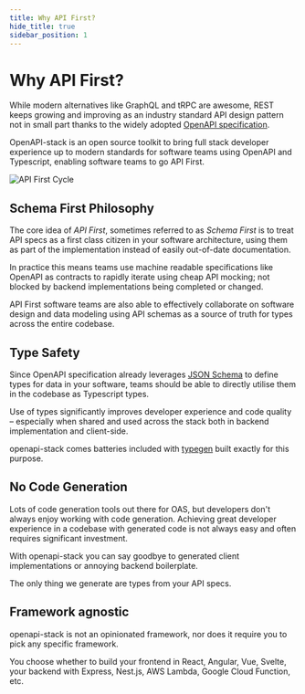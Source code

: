 ```yaml
---
title: Why API First?
hide_title: true
sidebar_position: 1
---
```


# Why API First?

While modern alternatives like GraphQL and tRPC are awesome, REST keeps growing and improving as an industry standard API design pattern not in small part thanks to the widely adopted [OpenAPI specification](https://www.openapis.org/).

OpenAPI-stack is an open source toolkit to bring full stack developer experience up to modern standards for software teams using OpenAPI and Typescript, enabling software teams to go API First.

<div className="text-center">
<img alt="API First Cycle" src="/img/openapi-stack.drawio.png" />
</div>

## Schema First Philosophy

The core idea of _API First_, sometimes referred to as _Schema First_ is to treat API specs as a first class citizen in your software architecture, using them as part of the implementation instead of easily out-of-date documentation.

In practice this means teams use machine readable specifications like OpenAPI as contracts to rapidly iterate using cheap API mocking; not blocked by backend implementations being completed or changed.

API First software teams are also able to effectively collaborate on software design and data modeling using API schemas as a source of truth for types across the entire codebase.

## Type Safety

Since OpenAPI specification already leverages [JSON Schema](https://json-schema.org/) to define types for data in your software, teams should be able to directly utilise them in the codebase as Typescript types.

Use of types significantly improves developer experience and code quality – especially when shared and used across the stack both in backend implementation and client-side.

openapi-stack comes batteries included with [typegen](/docs/openapicmd/typegen/) built exactly for this purpose.

## No Code Generation

Lots of code generation tools out there for OAS, but developers don't always enjoy working with code generation. Achieving great developer experience in a codebase with generated code is not always easy and often requires significant investment.

With openapi-stack you can say goodbye to generated client implementations or annoying backend boilerplate.

The only thing we generate are types from your API specs.

## Framework agnostic

openapi-stack is not an opinionated framework, nor does it require you to pick any specific framework.

You choose whether to build your frontend in React, Angular, Vue, Svelte, your backend with Express, Nest.js, AWS Lambda, Google Cloud Function, etc.
